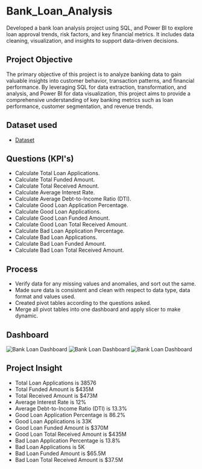 # Bank_Loan_Analysis
Developed a bank loan analysis project using SQL, and Power BI to explore loan approval trends, risk factors, and key financial metrics. It includes data cleaning, visualization, and insights to support data-driven decisions.
## Project Objective
The primary objective of this project is to analyze banking data to gain valuable insights into customer behavior, transaction patterns, and financial performance. By leveraging SQL for data extraction, transformation, and analysis, and Power BI for data visualization, this project aims to provide a comprehensive understanding of key banking metrics such as loan performance, customer segmentation, and revenue trends.
## Dataset used
- <a href="https://github.com/Pramodkumar-Analyst/Bank_Loan_Analysis/blob/main/Bank_loan_Data.csv">Dataset</a>

## Questions (KPI's)
- Calculate Total Loan Applications. 
- Calculate Total Funded Amount. 
- Calculate Total Received Amount. 
- Calculate Average Interest Rate. 
- Calculate Average Debt-to-Income Ratio (DTI). 
- Calculate Good Loan Application Percentage. 
- Calculate Good Loan Applications. 
- Calculate Good Loan Funded Amount. 
- Calculate Good Loan Total Received Amount. 
- Calculate Bad Loan Application Percentage. 
- Calculate Bad Loan Applications. 
- Calculate Bad Loan Funded Amount. 
- Calculate Bad Loan Total Received Amount. </br> 

## Process
- Verify data for any missing values and anomalies, and sort out the same.
- Made sure data is consistent and clean with respect to data type, data format and values used.
- Created pivot tables according to the questions asked.
- Merge all pivot tables into one dashboard and apply slicer to make dynamic.

## Dashboard

![Bank Loan Dashboard](https://github.com/Pramodkumar-Analyst/icon/blob/main/Summary.png)
![Bank Loan Dashboard](https://github.com/Pramodkumar-Analyst/icon/blob/main/Overview.png)
![Bank Loan Dashboard](https://github.com/Pramodkumar-Analyst/icon/blob/main/Details.png)


## Project Insight
- Total Loan Applications is 38576
- Total Funded Amount is $435M
- Total Received Amount is $473M
- Average Interest Rate is 12%
- Average Debt-to-Income Ratio (DTI) is 13.3%
- Good Loan Application Percentage is 86.2%
- Good Loan Applications is 33K
- Good Loan Funded Amount is $370M
- Good Loan Total Received Amount is $435M
- Bad Loan Application Percentage is 13.8%
- Bad Loan Applications is 5K
- Bad Loan Funded Amount is $65.5M
- Bad Loan Total Received Amount is $37.5M



